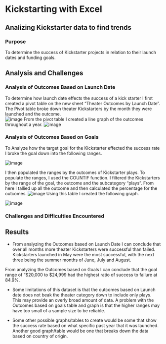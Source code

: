 # Kickstarting with Excel
## Analizing Kickstarter data to find trends
### Purpose
To determine the success of Kickstarter projects in relation to their launch dates and funding goals.
## Analysis and Challenges
### Analysis of Outcomes Based on Launch Date
To determine how launch date effects the success of a kick starter I first created a pivot table on the new sheet “Theater Outcomes by Launch Date”. The Pivot table broke down theater Kickstarters by the month they were launched and the outcome. 			
![image](https://user-images.githubusercontent.com/100768274/158084544-9c09a192-25b2-48ea-8294-0f6fbad76ce3.png)
From the pivot table I created a line graph of the outcomes throughout a year. 
![image](https://user-images.githubusercontent.com/100768274/158084621-bc5a9b33-bc94-4eaa-8414-a9afd38debe6.png)
### Analysis of Outcomes Based on Goals
To Analyze how the target goal for the Kickstarter effected the success rate I broke the goal down into the following ranges.

![image](https://user-images.githubusercontent.com/100768274/158084698-3a986944-0799-4150-96c0-889794ee2e1a.png)

I then populated the ranges by the outcomes of Kickstarter plays. To populate the ranges, I used the COUNTIF function. I filtered the Kickstarters by the range of the goal, the outcome and the subcategory “plays”. From here I tallied up all the outcome and then calculated the percentage for the outcomes. 
![image](https://user-images.githubusercontent.com/100768274/158085137-cc6403cc-92de-48b1-b646-b28e4636e3be.png)
Using this table I created the following graph.

![image](https://user-images.githubusercontent.com/100768274/158085160-3795d27a-18fa-4922-9a85-03645bca1af7.png)

### Challenges and Difficulties Encountered
## Results
- From analyzing the Outcomes based on Launch Date I can conclude that over all months more theater Kickstarters were successful than failed. Kickstarters launched in May were the most successful, with the next three being the summer months of June, July and August.

From analyzing the Outcomes based on Goals I can conclude that the goal range of “$20,000 to $24,999 had the highest ratio of success to failure at 84.9%. 

- Some limitations of this dataset is that the outcomes based on Launch date does not beak the theater category down to include only plays. This may provide an overly broad amount of data. A problem with the Outcomes based on goals table and graph is that the higher ranges may have too small of a sample size to be reliable. 

-  Some other possible graphs/tables to create would be some that show the success rate based on what specific past year that it was launched. Another good graph/table would be one that breaks down the data based on country of origin. 
